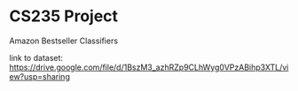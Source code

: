 # CS235 Project
Amazon Bestseller Classifiers

link to dataset: https://drive.google.com/file/d/1BszM3_azhRZp9CLhWyg0VPzABihp3XTL/view?usp=sharing 
